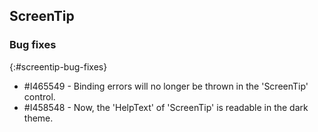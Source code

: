 ## ScreenTip   

### Bug fixes
{:#screentip-bug-fixes}

* \#I465549 - Binding errors will no longer be thrown in the 'ScreenTip' control.
* \#I458548 - Now, the 'HelpText' of 'ScreenTip' is readable in the dark theme.